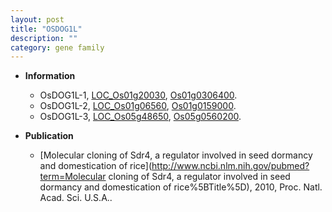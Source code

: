 ```yaml
---
layout: post
title: "OSDOG1L"
description: ""
category: gene family
---
```


* **Information**  
    + OsDOG1L-1, [LOC_Os01g20030](http://rice.uga.edu/cgi-bin/ORF_infopage.cgi?orf=LOC_Os01g20030), [Os01g0306400](https://rapdb.dna.affrc.go.jp/locus/?name=Os01g0306400).
    + OsDOG1L-2, [LOC_Os01g06560](http://rice.uga.edu/cgi-bin/ORF_infopage.cgi?orf=LOC_Os01g06560), [Os01g0159000](https://rapdb.dna.affrc.go.jp/locus/?name=Os01g0159000).
    + OsDOG1L-3, [LOC_Os05g48650](http://rice.uga.edu/cgi-bin/ORF_infopage.cgi?orf=LOC_Os05g48650), [Os05g0560200](https://rapdb.dna.affrc.go.jp/locus/?name=Os05g0560200).

* **Publication**  
    + [Molecular cloning of Sdr4, a regulator involved in seed dormancy and domestication of rice](http://www.ncbi.nlm.nih.gov/pubmed?term=Molecular cloning of Sdr4, a regulator involved in seed dormancy and domestication of rice%5BTitle%5D), 2010, Proc. Natl. Acad. Sci. U.S.A..


